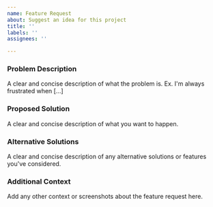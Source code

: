 ```yaml
---
name: Feature Request
about: Suggest an idea for this project
title: ''
labels: ''
assignees: ''

---
```


### Problem Description

A clear and concise description of what the problem is. Ex. I'm always frustrated when [...]

### Proposed Solution

A clear and concise description of what you want to happen.

### Alternative Solutions

A clear and concise description of any alternative solutions or features you've considered.

### Additional Context

Add any other context or screenshots about the feature request here.
